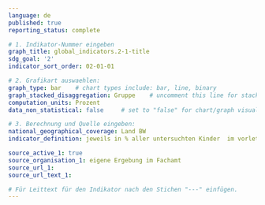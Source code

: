 ```yaml
---
language: de   
published: true
reporting_status: complete

# 1. Indikator-Nummer eingeben
graph_title: global_indicators.2-1-title 
sdg_goal: '2'
indicator_sort_order: 02-01-01

# 2. Grafikart auswaehlen:
graph_type: bar    # chart types include: bar, line, binary
graph_stacked_disaggregation: Gruppe    # uncomment this line for stacked bars. eplace "Geschlecht" with the field of aggregation.
computation_units: Prozent
data_non_statistical: false     # set to "false" for chart/graph visualization

# 3. Berechnung und Quelle eingeben:
national_geographical_coverage: Land BW
indicator_definition: jeweils in % aller untersuchten Kinder  im vorletzten Kindergartenjahr

source_active_1: true
source_organisation_1: eigene Ergebung im Fachamt
source_url_1: 
source_url_text_1: 

# Für Leittext für den Indikator nach den Stichen "---" einfügen.
---
```

